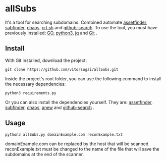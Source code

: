 # allSubs
It's a tool for searching subdomains.
Combined automate [assetfinder](https://github.com/tomnomnom/assetfinder), [subfinder](https://github.com/projectdiscovery/subfinder), [chaos](https://github.com/projectdiscovery/chaos-client), [crt.sh](https://crt.sh/) and [github-search](https://github.com/gwen001/github-search).
To use the tool, you must have previously installed: [GO](https://golang.org/), [python3](https://www.python.org/downloads/), [jq](https://stedolan.github.io/jq/) and [Git](https://git-scm.com/) .

## Install
With Git installed, download the project:
```
git clone https://github.com/vitorsugai/allSubs.git
```
Inside the project's root folder, you can use the following command to install the necessary dependencies:
```
python3 requirements.py
```
Or you can also install the dependencies yourself. They are: [assetfinder](https://github.com/tomnomnom/assetfinder), [subfinder](https://github.com/projectdiscovery/subfinder), [chaos](https://github.com/projectdiscovery/chaos-client), [anew](https://github.com/tomnomnom/anew) and [github-search](https://github.com/gwen001/github-search) .

## Usage
```
python3 allSubs.py domainExample.com reconExample.txt
```
domainExample.com can be replaced by the host that will be scanned.
reconExample.txt must be changed to the name of the file that will save the subdomains at the end of the scanner.
